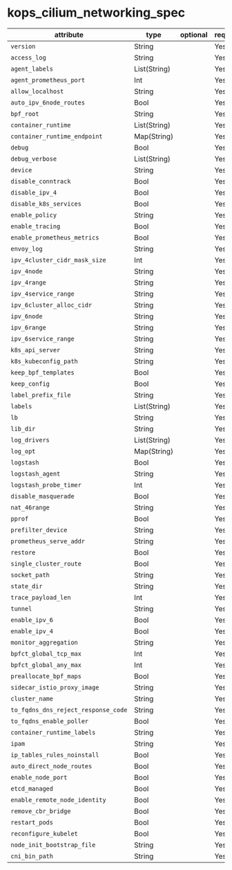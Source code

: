 # kops_cilium_networking_spec

| attribute | type | optional | required | computed |
| --- | --- | --- | --- | --- |
| `version` | String |  | Yes |  |
| `access_log` | String |  | Yes |  |
| `agent_labels` | List(String) |  | Yes |  |
| `agent_prometheus_port` | Int |  | Yes |  |
| `allow_localhost` | String |  | Yes |  |
| `auto_ipv_6node_routes` | Bool |  | Yes |  |
| `bpf_root` | String |  | Yes |  |
| `container_runtime` | List(String) |  | Yes |  |
| `container_runtime_endpoint` | Map(String) |  | Yes |  |
| `debug` | Bool |  | Yes |  |
| `debug_verbose` | List(String) |  | Yes |  |
| `device` | String |  | Yes |  |
| `disable_conntrack` | Bool |  | Yes |  |
| `disable_ipv_4` | Bool |  | Yes |  |
| `disable_k8s_services` | Bool |  | Yes |  |
| `enable_policy` | String |  | Yes |  |
| `enable_tracing` | Bool |  | Yes |  |
| `enable_prometheus_metrics` | Bool |  | Yes |  |
| `envoy_log` | String |  | Yes |  |
| `ipv_4cluster_cidr_mask_size` | Int |  | Yes |  |
| `ipv_4node` | String |  | Yes |  |
| `ipv_4range` | String |  | Yes |  |
| `ipv_4service_range` | String |  | Yes |  |
| `ipv_6cluster_alloc_cidr` | String |  | Yes |  |
| `ipv_6node` | String |  | Yes |  |
| `ipv_6range` | String |  | Yes |  |
| `ipv_6service_range` | String |  | Yes |  |
| `k8s_api_server` | String |  | Yes |  |
| `k8s_kubeconfig_path` | String |  | Yes |  |
| `keep_bpf_templates` | Bool |  | Yes |  |
| `keep_config` | Bool |  | Yes |  |
| `label_prefix_file` | String |  | Yes |  |
| `labels` | List(String) |  | Yes |  |
| `lb` | String |  | Yes |  |
| `lib_dir` | String |  | Yes |  |
| `log_drivers` | List(String) |  | Yes |  |
| `log_opt` | Map(String) |  | Yes |  |
| `logstash` | Bool |  | Yes |  |
| `logstash_agent` | String |  | Yes |  |
| `logstash_probe_timer` | Int |  | Yes |  |
| `disable_masquerade` | Bool |  | Yes |  |
| `nat_46range` | String |  | Yes |  |
| `pprof` | Bool |  | Yes |  |
| `prefilter_device` | String |  | Yes |  |
| `prometheus_serve_addr` | String |  | Yes |  |
| `restore` | Bool |  | Yes |  |
| `single_cluster_route` | Bool |  | Yes |  |
| `socket_path` | String |  | Yes |  |
| `state_dir` | String |  | Yes |  |
| `trace_payload_len` | Int |  | Yes |  |
| `tunnel` | String |  | Yes |  |
| `enable_ipv_6` | Bool |  | Yes |  |
| `enable_ipv_4` | Bool |  | Yes |  |
| `monitor_aggregation` | String |  | Yes |  |
| `bpfct_global_tcp_max` | Int |  | Yes |  |
| `bpfct_global_any_max` | Int |  | Yes |  |
| `preallocate_bpf_maps` | Bool |  | Yes |  |
| `sidecar_istio_proxy_image` | String |  | Yes |  |
| `cluster_name` | String |  | Yes |  |
| `to_fqdns_dns_reject_response_code` | String |  | Yes |  |
| `to_fqdns_enable_poller` | Bool |  | Yes |  |
| `container_runtime_labels` | String |  | Yes |  |
| `ipam` | String |  | Yes |  |
| `ip_tables_rules_noinstall` | Bool |  | Yes |  |
| `auto_direct_node_routes` | Bool |  | Yes |  |
| `enable_node_port` | Bool |  | Yes |  |
| `etcd_managed` | Bool |  | Yes |  |
| `enable_remote_node_identity` | Bool |  | Yes |  |
| `remove_cbr_bridge` | Bool |  | Yes |  |
| `restart_pods` | Bool |  | Yes |  |
| `reconfigure_kubelet` | Bool |  | Yes |  |
| `node_init_bootstrap_file` | String |  | Yes |  |
| `cni_bin_path` | String |  | Yes |  |
